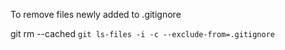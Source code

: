 


To remove files newly added to .gitignore

git rm --cached `git ls-files -i -c --exclude-from=.gitignore`










